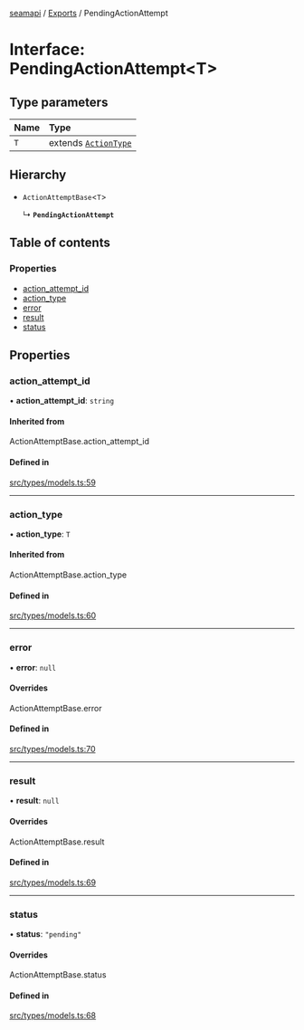 [seamapi](../README.md) / [Exports](../modules.md) / PendingActionAttempt

# Interface: PendingActionAttempt<T\>

## Type parameters

| Name | Type |
| :------ | :------ |
| `T` | extends [`ActionType`](../modules.md#actiontype) |

## Hierarchy

- `ActionAttemptBase`<`T`\>

  ↳ **`PendingActionAttempt`**

## Table of contents

### Properties

- [action\_attempt\_id](PendingActionAttempt.md#action_attempt_id)
- [action\_type](PendingActionAttempt.md#action_type)
- [error](PendingActionAttempt.md#error)
- [result](PendingActionAttempt.md#result)
- [status](PendingActionAttempt.md#status)

## Properties

### action\_attempt\_id

• **action\_attempt\_id**: `string`

#### Inherited from

ActionAttemptBase.action\_attempt\_id

#### Defined in

[src/types/models.ts:59](https://github.com/seamapi/seamapi-javascript/blob/main/src/types/models.ts#L59)

___

### action\_type

• **action\_type**: `T`

#### Inherited from

ActionAttemptBase.action\_type

#### Defined in

[src/types/models.ts:60](https://github.com/seamapi/seamapi-javascript/blob/main/src/types/models.ts#L60)

___

### error

• **error**: ``null``

#### Overrides

ActionAttemptBase.error

#### Defined in

[src/types/models.ts:70](https://github.com/seamapi/seamapi-javascript/blob/main/src/types/models.ts#L70)

___

### result

• **result**: ``null``

#### Overrides

ActionAttemptBase.result

#### Defined in

[src/types/models.ts:69](https://github.com/seamapi/seamapi-javascript/blob/main/src/types/models.ts#L69)

___

### status

• **status**: ``"pending"``

#### Overrides

ActionAttemptBase.status

#### Defined in

[src/types/models.ts:68](https://github.com/seamapi/seamapi-javascript/blob/main/src/types/models.ts#L68)
